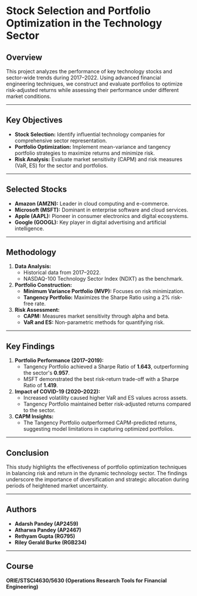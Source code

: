 # **Stock Selection and Portfolio Optimization in the Technology Sector**

## **Overview**
This project analyzes the performance of key technology stocks and sector-wide trends during 2017–2022. Using advanced financial engineering techniques, we construct and evaluate portfolios to optimize risk-adjusted returns while assessing their performance under different market conditions.

---

## **Key Objectives**
- **Stock Selection:** Identify influential technology companies for comprehensive sector representation.
- **Portfolio Optimization:** Implement mean-variance and tangency portfolio strategies to maximize returns and minimize risk.
- **Risk Analysis:** Evaluate market sensitivity (CAPM) and risk measures (VaR, ES) for the sector and portfolios.

---

## **Selected Stocks**
- **Amazon (AMZN):** Leader in cloud computing and e-commerce.
- **Microsoft (MSFT):** Dominant in enterprise software and cloud services.
- **Apple (AAPL):** Pioneer in consumer electronics and digital ecosystems.
- **Google (GOOGL):** Key player in digital advertising and artificial intelligence.

---

## **Methodology**
1. **Data Analysis:**
   - Historical data from 2017–2022.
   - NASDAQ-100 Technology Sector Index (NDXT) as the benchmark.
2. **Portfolio Construction:**
   - **Minimum Variance Portfolio (MVP):** Focuses on risk minimization.
   - **Tangency Portfolio:** Maximizes the Sharpe Ratio using a 2% risk-free rate.
3. **Risk Assessment:**
   - **CAPM:** Measures market sensitivity through alpha and beta.
   - **VaR and ES:** Non-parametric methods for quantifying risk.

---

## **Key Findings**
1. **Portfolio Performance (2017–2019):**
   - Tangency Portfolio achieved a Sharpe Ratio of **1.643**, outperforming the sector's **0.957**.
   - MSFT demonstrated the best risk-return trade-off with a Sharpe Ratio of **1.419**.
2. **Impact of COVID-19 (2020–2022):**
   - Increased volatility caused higher VaR and ES values across assets.
   - Tangency Portfolio maintained better risk-adjusted returns compared to the sector.
3. **CAPM Insights:**
   - The Tangency Portfolio outperformed CAPM-predicted returns, suggesting model limitations in capturing optimized portfolios.

---

## **Conclusion**
This study highlights the effectiveness of portfolio optimization techniques in balancing risk and return in the dynamic technology sector. The findings underscore the importance of diversification and strategic allocation during periods of heightened market uncertainty.

---

## **Authors**
- **Adarsh Pandey (AP2459)**
- **Atharwa Pandey (AP2467)**
- **Rethyam Gupta (RG795)**
- **Riley Gerald Burke (RGB234)**

---

## **Course**
**ORIE/STSCI4630/5630 (Operations Research Tools for Financial Engineering)**

